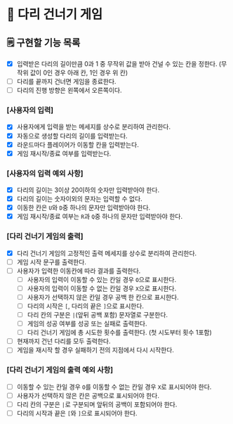 #  🌉 다리 건너기 게임

## 🗒️ 구현할 기능 목록

- [x] 입력받은 다리의 길이만큼 0과 1 중 무작위 값을 받아 건널 수 있는 칸을 정한다. (무작위 값이 0인 경우 아래 칸, 1인 경우 위 칸)
- [ ] 다리를 끝까지 건너면 게임을 종료한다.
- [ ] 다리의 진행 방향은 왼쪽에서 오른쪽이다.

### [사용자의 입력]

- [x] 사용자에게 입력을 받는 메세지를 상수로 분리하여 관리한다.
- [x] 자동으로 생성할 다리의 길이를 입력받는다.
- [x] 라운드마다 플레이어가 이동할 칸을 입력받는다.
- [x] 게임 재시작/종료 여부를 입력받는다.

### [사용자의 입력 예외 사항]

- [x] 다리의 길이는 3이상 20이하의 숫자만 입력받아야 한다.
- [x] 다리의 길이는 숫자이외의 문자는 입력할 수 없다.
- [x] 이동한 칸은 `U`와 `D`중 하나의 문자만 입력받아야 한다.
- [x] 게임 재시작/종료 여부는 `R`과 `Q`중 하나의 문자만 입력받아야 한다.

### [다리 건너기 게임의 출력]

- [x] 다리 건너기 게임의 고정적인 출력 메세지를 상수로 분리하여 관리한다.
- [ ] 게임 시작 문구를 출력한다.
- [ ] 사용자가 입력한 이동칸에 따라 결과를 출력한다.
  - [ ] 사용자의 입력이 이동할 수 있는 칸일 경우 `O`으로 표시한다.
  - [ ] 사용자의 입력이 이동할 수 없는 칸일 경우 `X`으로 표시한다.
  - [ ] 사용자가 선택하지 않은 칸일 경우 공백 한 칸으로 표시한다.
  - [ ] 다리의 시작은 `[`, 다리의 끝은 `]`으로 표시한다.
  - [ ] 다리 칸의 구분은 `|`(앞뒤 공백 포함) 문자열로 구분한다.
  - [ ] 게임의 성공 여부를 성공 또는 실패로 출력한다.
  - [ ] 다리 건너기 게임에 총 시도한 횟수를 출력한다. (첫 시도부터 횟수 1포함)
- [ ] 현재까지 건넌 다리를 모두 출력한다.
- [ ] 게임을 재시작 할 경우 실패하기 전의 지점에서 다시 시작한다.

### [다리 건너기 게임의 출력 예외 사항]

- [ ] 이동할 수 있는 칸일 경우 `O`를 이동할 수 없는 칸일 경우 `X`로 표시되어야 한다.
- [ ] 사용자가 선택하지 않은 칸은 공백으로 표시되어야 한다.
- [ ] 다리 칸의 구분은 `|`로 구분되며 앞뒤의 공백이 포함되어야 한다.
- [ ] 다리의 시작과 끝은 `[`와 `]`으로 표시되어야 한다.
